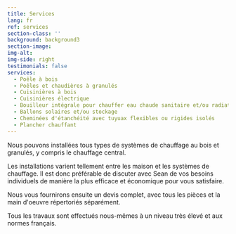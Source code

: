 ```yaml
---
title: Services
lang: fr
ref: services
section-class: ''
background: background3
section-image: 
img-alt: 
img-side: right
testimonials: false
services:
  - Poêle à bois
  - Poêles et chaudières à granulés
  - Cuisinières à bois
  - Cuisinières électrique
  - Bouilleur intégrale pour chauffer eau chaude sanitaire et/ou radiateurs
  - Ballons solaires et/ou stockage
  - Cheminées d'étanchéité avec tuyuax flexibles ou rigides isolés
  - Plancher chauffant
---
```


  
Nous pouvons installées tous types de systèmes de chauffage au bois et granulés, y compris le chauffage central.

Les installations varient tellement entre les maison et les systèmes de chauffage. Il est donc préférable de discuter avec Sean de vos besoins individuels de manière la plus efficace et économique pour vous satisfaire.

Nous vous fournirons ensuite un devis complet, avec tous les pièces et la main d'oeuvre répertoriés séparément. 

Tous les travaux sont effectués nous-mêmes à un niveau très élevé et aux normes français.




